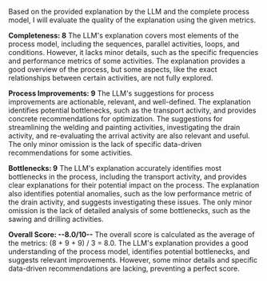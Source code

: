 Based on the provided explanation by the LLM and the complete process model, I will evaluate the quality of the explanation using the given metrics.

**Completeness: 8**
The LLM's explanation covers most elements of the process model, including the sequences, parallel activities, loops, and conditions. However, it lacks minor details, such as the specific frequencies and performance metrics of some activities. The explanation provides a good overview of the process, but some aspects, like the exact relationships between certain activities, are not fully explored.

**Process Improvements: 9**
The LLM's suggestions for process improvements are actionable, relevant, and well-defined. The explanation identifies potential bottlenecks, such as the transport activity, and provides concrete recommendations for optimization. The suggestions for streamlining the welding and painting activities, investigating the drain activity, and re-evaluating the arrival activity are also relevant and useful. The only minor omission is the lack of specific data-driven recommendations for some activities.

**Bottlenecks: 9**
The LLM's explanation accurately identifies most bottlenecks in the process, including the transport activity, and provides clear explanations for their potential impact on the process. The explanation also identifies potential anomalies, such as the low performance metric of the drain activity, and suggests investigating these issues. The only minor omission is the lack of detailed analysis of some bottlenecks, such as the sawing and drilling activities.

**Overall Score: --8.0/10--**
The overall score is calculated as the average of the metrics: (8 + 9 + 9) / 3 = 8.0. The LLM's explanation provides a good understanding of the process model, identifies potential bottlenecks, and suggests relevant improvements. However, some minor details and specific data-driven recommendations are lacking, preventing a perfect score.